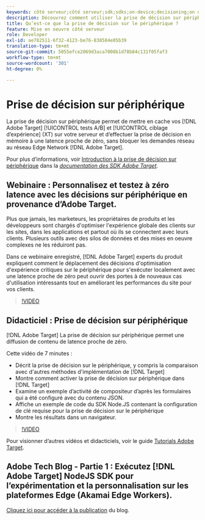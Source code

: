 ```yaml
---
keywords: côté serveur;côté serveur;sdk;sdks;on-device;decisioning;on device;ondevice;zero latency;near-zero;node.js
description: Découvrez comment utiliser la prise de décision sur périphérique pour mettre en cache vos  [!DNL Target] activités A/B et MVT sur votre serveur afin de prendre des décisions en mémoire à une latence proche de zéro.
title: Qu’est-ce que la prise de décision sur le périphérique ?
feature: Mise en oeuvre côté serveur
role: Developer
exl-id: ae782511-6f32-4123-be76-838584e05b39
translation-type: tm+mt
source-git-commit: 5055efce2069d3aca7008b1d78b84c131f05faf3
workflow-type: tm+mt
source-wordcount: '301'
ht-degree: 0%

---
```


# Prise de décision sur périphérique

La prise de décision sur périphérique permet de mettre en cache vos [!DNL Adobe Target] [!UICONTROL tests A/B] et [!UICONTROL ciblage d’expérience] (XT) sur votre serveur et d’effectuer la prise de décision en mémoire à une latence proche de zéro, sans bloquer les demandes réseau au réseau Edge Network [!DNL Adobe Target].

Pour plus d’informations, voir [Introduction à la prise de décision sur périphérique](https://adobetarget-sdks.gitbook.io/docs/on-device-decisioning/introduction-to-on-device-decisioning) dans la *[documentation des SDK Adobe Target](https://adobetarget-sdks.gitbook.io/docs/)*.

## Webinaire : Personnalisez et testez à zéro latence avec les décisions sur périphérique en provenance d’Adobe Target.

Plus que jamais, les marketeurs, les propriétaires de produits et les développeurs sont chargés d&#39;optimiser l&#39;expérience globale des clients sur les sites, dans les applications et partout où ils se connectent avec leurs clients. Plusieurs outils avec des silos de données et des mises en oeuvre complexes ne les réduiront pas.

Dans ce webinaire enregistré, [!DNL Adobe Target] experts du produit expliquent comment le déplacement des décisions d&#39;optimisation d&#39;expérience critiques sur le périphérique pour s&#39;exécuter localement avec une latence proche de zéro peut ouvrir des portes à de nouveaux cas d&#39;utilisation intéressants tout en améliorant les performances du site pour vos clients.

>[!VIDEO](https://video.tv.adobe.com/v/328148)

## Didacticiel : Prise de décision sur périphérique

[!DNL Adobe Target] La prise de décision sur périphérique permet une diffusion de contenu de latence proche de zéro.

Cette vidéo de 7 minutes :

* Décrit la prise de décision sur le périphérique, y compris la comparaison avec d&#39;autres méthodes d&#39;implémentation de [!DNL Target]
* Montre comment activer la prise de décision sur périphérique dans [!DNL Target]
* Examine un exemple d’activité de compositeur d’après les formulaires qui a été configuré avec du contenu JSON.
* Affiche un exemple de code du SDK Node.JS contenant la configuration de clé requise pour la prise de décision sur le périphérique
* Montre les résultats dans un navigateur.

>[!VIDEO](https://video.tv.adobe.com/v/329032)

Pour visionner d’autres vidéos et didacticiels, voir le guide [Tutorials Adobe Target](https://experienceleague.adobe.com/docs/target-learn/tutorials/overview.html).

## Adobe Tech Blog - Partie 1 : Exécutez [!DNL Adobe Target] NodeJS SDK pour l’expérimentation et la personnalisation sur les plateformes Edge (Akamai Edge Workers).

[Cliquez ici pour accéder à la publication](https://medium.com/adobetech/part-1-run-adobe-target-nodejs-sdk-for-experimentation-and-personalization-on-edge-platforms-4d8660964ed9) du blog.